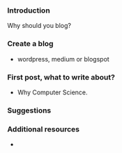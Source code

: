 ### Introduction

Why should you blog?

### Create a blog

- wordpress, medium or blogspot

### First post, what to write about?
- Why Computer Science.

### Suggestions

### Additional resources
- 
